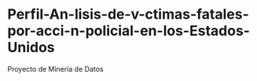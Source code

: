 # Perfil-An-lisis-de-v-ctimas-fatales-por-acci-n-policial-en-los-Estados-Unidos
Proyecto de Minería de Datos
